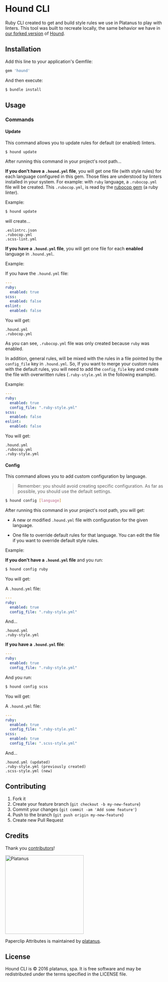 # Hound CLI

Ruby CLI created to get and build style rules we use in Platanus to play with linters.
This tool was built to recreate locally, the same behavior we have in [our forked version](https://github.com/platanus/hound) of [Hound](https://github.com/houndci/hound).

## Installation

Add this line to your application's Gemfile:

```ruby
gem 'hound'
```

And then execute:

```bash
$ bundle install
```

## Usage

### Commands

#### Update

This command allows you to update rules for default (or enabled) linters.

```
$ hound update
```

After running this command in your project's root path...

**If you don't have a `.hound.yml` file**, you will get one file (with style rules) for each language configured in this gem. Those files are understood by linters installed in your system. For example: with `ruby` language, a `.rubocop.yml` file will be created. This `.rubocop.yml`, is read by the [rubocop gem](https://github.com/bbatsov/rubocop) (a ruby linter).

Example:

```bash
$ hound update
```

will create...

```
.eslintrc.json
.rubocop.yml
.scss-lint.yml
```

**If you have a `.hound.yml` file**, you will get one file for each **enabled** language in `.hound.yml`.

Example:

If you have the `.hound.yml` file:

```yaml
---
ruby:
  enabled: true
scss:
  enabled: false
eslint:
  enabled: false
```

You will get:

```
.hound.yml
.rubocop.yml
```

As you can see, `.rubocop.yml` file was only created because `ruby` was enabled.

In addition, general rules, will be mixed with the rules in a file pointed by the `config_file` key in `.hound.yml`.
So, If you want to merge your custom rules with the default rules, you will need to add the `config_file` key and create the file with overwritten rules (`.ruby-style.yml` in the following example).

Example:

```yaml
---
ruby:
  enabled: true
  config_file: ".ruby-style.yml"
scss:
  enabled: false
eslint:
  enabled: false
```

You will get:

```
.hound.yml
.rubocop.yml
.ruby-style.yml
```

#### Config

This command allows you to add custom configuration by language.

> Remember: you should avoid creating specific configuration. As far as possible, you should use the default settings.

```bash
$ hound config [language]
```

After running this command in your project's root path, you will get:

- A new or modified `.hound.yml` file with configuration for the given language.

- One file to override default rules for that language. You can edit the file if you want to override default style rules.

Example:

**If you don't have a `.hound.yml` file** and you run:

```bash
$ hound config ruby
```

You will get:

A `.hound.yml` file:

```yaml
---
ruby:
  enabled: true
  config_file: ".ruby-style.yml"
```

And...

```
.hound.yml
.ruby-style.yml
```

**If you have a `.hound.yml` file**:

```yaml
---
ruby:
  enabled: true
  config_file: ".ruby-style.yml"
```

And you run:

```bash
$ hound config scss
```

You will get:

A `.hound.yml` file:

```yaml
---
ruby:
  enabled: true
  config_file: ".ruby-style.yml"
scss:
  enabled: true
  config_file: ".scss-style.yml"
```

And...

```
.hound.yml (updated)
.ruby-style.yml (previously created)
.scss-style.yml (new)
```

## Contributing

1. Fork it
2. Create your feature branch (`git checkout -b my-new-feature`)
3. Commit your changes (`git commit -am 'Add some feature'`)
4. Push to the branch (`git push origin my-new-feature`)
5. Create new Pull Request

## Credits

Thank you [contributors](https://github.com/platanus/hound-cli/graphs/contributors)!

<img src="http://platan.us/gravatar_with_text.png" alt="Platanus" width="250"/>

Paperclip Attributes is maintained by [platanus](http://platan.us).

## License

Hound CLI is © 2016 platanus, spa. It is free software and may be redistributed under the terms specified in the LICENSE file.
